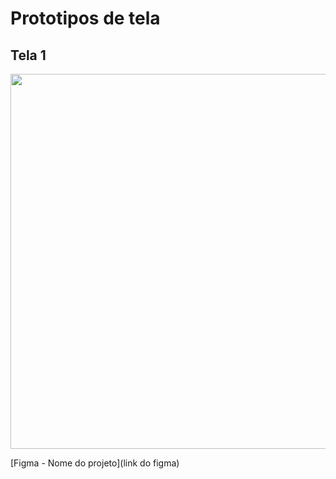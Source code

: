 # Prototipos de tela

## Tela 1
<img src="telas/tela1.png" width="1175" height="600" />


[Figma - Nome do projeto](link do figma)